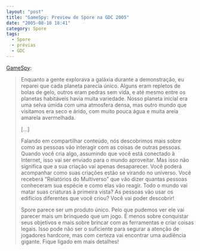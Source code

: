 ```yaml
---
layout: "post"
title: "GameSpy: Preview de Spore na GDC 2005"
date: "2005-08-10 18:41"
category: Spore
tags:
  - Spore
  - prévias
  - GDC
---
```


[GameSpy](http://pc.gamespy.com/pc/spore/616537p2.html):

> Enquanto a gente explorava a galáxia durante a demonstração, eu reparei que cada planeta parecia único. Alguns eram repletos de bolas de gelo, outros eram pedras sem vida, e até mesmo entre os planetas habitáveis havia muita variedade. Nosso planeta inicial era uma selva úmida com uma atmosfera densa, mas outro mundo que visitamos era seco e árido, com muito pouca água e muita areia amarela avermelhada.
>
> [...]
>
> Falando em compartilhar conteúdo, nós descobrimos mais sobre como as pessoas vão interagir com as coisas de outras pessoas. Quando você cria algo, assumindo que você está conectado à Internet, isso vai ser enviado para o mundo aproveitar. Mas isso não significa que a sua criação vai apenas desaparecer. Você poderá acompanhar como suas criações estão se virando no universo. Você receberá “Relatórios do Multiverso” que vão dizer quantas pessoas conheceram sua espécie e como elas vão reagir. Todo o mundo vai matar suas criaturas à primeira vista? As pessoas vão usar os edifícios diferentes que você criou? Você vai poder descobrir!
>
> Spore parece ser um produto único. Pelo que pudemos ver ele vai parecer mais um brinquedo que um jogo. É menos sobre conquistar seus objetivos e mais sobre brincar com as ferramentas e criar coisas legais. Isso pode não ser o suficiente para segurar a atenção de jogadores hardcore, mas com certeza vai encontrar uma audiência gigante. Fique ligado em mais detalhes!
